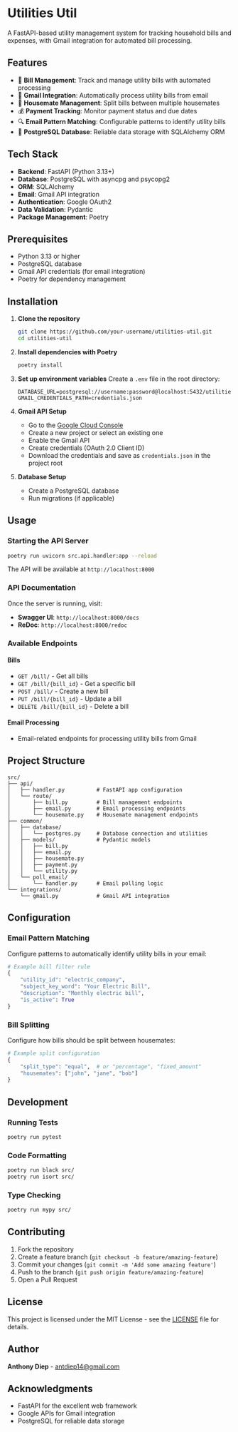 # Utilities Util

A FastAPI-based utility management system for tracking household bills and expenses, with Gmail integration for automated bill processing.

## Features

- 🧾 **Bill Management**: Track and manage utility bills with automated processing
- 📧 **Gmail Integration**: Automatically process utility bills from email
- 👥 **Housemate Management**: Split bills between multiple housemates
- 💰 **Payment Tracking**: Monitor payment status and due dates
- 🔍 **Email Pattern Matching**: Configurable patterns to identify utility bills
- 🐘 **PostgreSQL Database**: Reliable data storage with SQLAlchemy ORM

## Tech Stack

- **Backend**: FastAPI (Python 3.13+)
- **Database**: PostgreSQL with asyncpg and psycopg2
- **ORM**: SQLAlchemy
- **Email**: Gmail API integration
- **Authentication**: Google OAuth2
- **Data Validation**: Pydantic
- **Package Management**: Poetry

## Prerequisites

- Python 3.13 or higher
- PostgreSQL database
- Gmail API credentials (for email integration)
- Poetry for dependency management

## Installation

1. **Clone the repository**
   ```bash
   git clone https://github.com/your-username/utilities-util.git
   cd utilities-util
   ```

2. **Install dependencies with Poetry**
   ```bash
   poetry install
   ```

3. **Set up environment variables**
   Create a `.env` file in the root directory:
   ```env
   DATABASE_URL=postgresql://username:password@localhost:5432/utilities_db
   GMAIL_CREDENTIALS_PATH=credentials.json
   ```

4. **Gmail API Setup**
   - Go to the [Google Cloud Console](https://console.cloud.google.com/)
   - Create a new project or select an existing one
   - Enable the Gmail API
   - Create credentials (OAuth 2.0 Client ID)
   - Download the credentials and save as `credentials.json` in the project root

5. **Database Setup**
   - Create a PostgreSQL database
   - Run migrations (if applicable)

## Usage

### Starting the API Server

```bash
poetry run uvicorn src.api.handler:app --reload
```

The API will be available at `http://localhost:8000`

### API Documentation

Once the server is running, visit:
- **Swagger UI**: `http://localhost:8000/docs`
- **ReDoc**: `http://localhost:8000/redoc`

### Available Endpoints

#### Bills
- `GET /bill/` - Get all bills
- `GET /bill/{bill_id}` - Get a specific bill
- `POST /bill/` - Create a new bill
- `PUT /bill/{bill_id}` - Update a bill
- `DELETE /bill/{bill_id}` - Delete a bill

#### Email Processing
- Email-related endpoints for processing utility bills from Gmail

## Project Structure

```
src/
├── api/
│   ├── handler.py          # FastAPI app configuration
│   └── route/
│       ├── bill.py         # Bill management endpoints
│       ├── email.py        # Email processing endpoints
│       └── housemate.py    # Housemate management endpoints
├── common/
│   ├── database/
│   │   └── postgres.py     # Database connection and utilities
│   ├── models/             # Pydantic models
│   │   ├── bill.py
│   │   ├── email.py
│   │   ├── housemate.py
│   │   ├── payment.py
│   │   └── utility.py
│   └── poll_email/
│       └── handler.py      # Email polling logic
└── integrations/
    └── gmail.py            # Gmail API integration
```

## Configuration

### Email Pattern Matching
Configure patterns to automatically identify utility bills in your email:

```python
# Example bill filter rule
{
    "utility_id": "electric_company",
    "subject_key_word": "Your Electric Bill",
    "description": "Monthly electric bill",
    "is_active": True
}
```

### Bill Splitting
Configure how bills should be split between housemates:

```python
# Example split configuration
{
    "split_type": "equal",  # or "percentage", "fixed_amount"
    "housemates": ["john", "jane", "bob"]
}
```

## Development

### Running Tests
```bash
poetry run pytest
```

### Code Formatting
```bash
poetry run black src/
poetry run isort src/
```

### Type Checking
```bash
poetry run mypy src/
```

## Contributing

1. Fork the repository
2. Create a feature branch (`git checkout -b feature/amazing-feature`)
3. Commit your changes (`git commit -m 'Add some amazing feature'`)
4. Push to the branch (`git push origin feature/amazing-feature`)
5. Open a Pull Request

## License

This project is licensed under the MIT License - see the [LICENSE](LICENSE) file for details.

## Author

**Anthony Diep** - [antdiep14@gmail.com](mailto:antdiep14@gmail.com)

## Acknowledgments

- FastAPI for the excellent web framework
- Google APIs for Gmail integration
- PostgreSQL for reliable data storage
